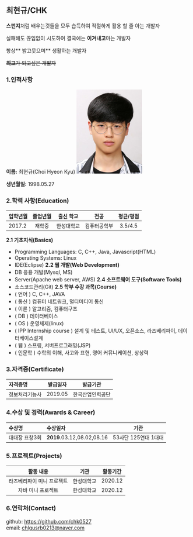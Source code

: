 ## 최현규/CHK
**스펀지**처럼 배우는것들을 모두 습득하여
적절하게 활용 할 줄 아는 개발자

실패해도 끊임없이 시도하여 결국에는
**이겨내고**마는 개발자

항상** 밝고웃으며** 생활하는 개발자

~~**최고**가 되고싶은 개발자~~
### 1.인적사항  
  **이름:** 최현규(Choi Hyeon Kyu)
  ![Image](https://github.com/chk0527/hello-me/blob/main/HKC.jpg)

  **생년월일:** 1998.05.27  
### 2.학력 사항(Education)  

| 입학년월 | 졸업년월 | 출신 학교 |전공 | 평균/평점 | 
| :---         |     :---:      |        :---:   |    :---:      | :---:       |  
| 2017.2 | 재학중 | 한성대학교   |컴퓨터공학부 | 3.5/4.5 |

__2.1  기초지식(Basics)__
* Programming Languages: C, C++, Java, Javascript(HTML) 
* Operating Systems: Linux
* IDE(Eclipse)
__2.2 웹 개발(Web Development)__
* DB 응용 개발(Mysql, MS)
* Server(Apache web server, AWS)
__2.4 소프트웨어 도구(Software Tools)__
* 소스코드관리(Git)
__2.5 학부 수강 과목(Course)__
* ( 언어 ) C, C++, JAVA
* ( 통신 ) 컴퓨터 네트워크, 멀티미디어 통신 
* ( 이론 ) 알고리즘, 컴퓨터구조 
* ( DB ) 데이터베이스
* ( OS ) 운영체제(linux)
* ( IPP Internship course ) 설계 및 테스트, UI/UX, 오픈소스, 라즈베리파이, 데이터베이스설계
* ( 웹 ) 스프링, 서버프로그래밍(JSP)
* ( 인문학 ) 수학의 이해, 사고와 표현, 영어 커뮤니케이션, 상상력  
### 3.자격증(Certificate)
| 자격증명 | 발급일자  | 발급기관|
| :---         |     :---:      |     :---:   |  
| 정보처리기능사 | 2019.05 | 한국산업인력공단 | 
### 4.수상 및 경력(Awards & Career)
| 수상명 | 수상일자 | 기관 |
| :---         |     :---      |         :---:    |
| 대대장 표창3회     |__2019__.03.12,08.02,08.16     | 53사단 125연대 1대대     |
### 5.프로젝트(Projects)
| 활동 내용 | 기관 |활동기간 |
|     :---:      |        :---:   |    :---:      |
|라즈베리파이 미니 프로젝트|한성대학교|2020.12|
|자바 미니 프로젝트|한성대학교|2020.12|
### 6.연락처(Contact)
github: https://github.com/chk0527  
email: chlgusrb0213@naver.com  
<!--
server side requirement (back-end):
linux + web server(Apache, Nginx) + web application server(tomcat) + db server(mysql)
client side requirement (front-end):
android, ios , html5/css/javascript 
github
-->

